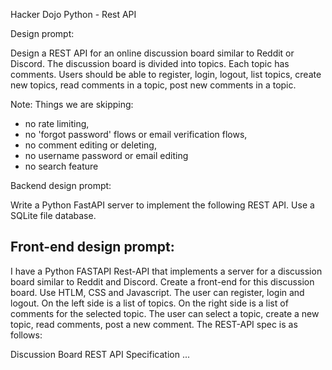 Hacker Dojo Python - Rest API

Design prompt:

Design a REST API for an online discussion board similar to Reddit or Discord. The discussion board is divided into topics. Each topic has comments.
Users should be able to register, login, logout, list topics, create new topics, read comments in a topic, post new comments in a topic.

Note: Things we are skipping:
- no rate limiting,
- no 'forgot password' flows or email verification flows,
- no comment editing or deleting,
- no username password or email editing
- no search feature

Backend design prompt:

Write a Python FastAPI server to implement the following REST API. Use a SQLite file database.

## Front-end design prompt:

I have a Python FASTAPI Rest-API that implements a server for a discussion board similar to Reddit and Discord. Create a front-end for this discussion board. Use HTLM, CSS and Javascript. The user can register, login and logout. On the left side is a list of topics. On the right side is a list of comments for the selected topic. The user can select a topic, create a new topic, read comments, post a new comment.
The REST-API spec is as follows:

Discussion Board REST API Specification
...

